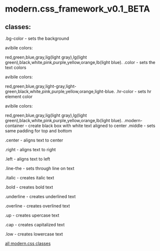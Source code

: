 # modern.css_framework_v0.1_BETA
## classes:

.bg-color - sets the background 

avibile colors:

red,green,blue,gray,lig(light gray),lg(light green),black,white,pink,purple,yellow,orange,lb(light blue).
.color - sets the text colors

avibile colors:

red,green,blue,gray,light-gray,light-green,black,white,pink,purple,yellow,orange,light-blue.
.hr-color - sets hr element color

avibile colors:

red,green,blue,gray,lig(light gray),lg(light green),black,white,pink,purple,yellow,orange,lb(light blue).
.modern-container - create black box with white text aligned to center
.middle - sets same padding for top and bottom

.center - aligns text to center

.right - aligns text to right

.left - aligns text to left

.line-the - sets through line on text

.italic - creates italic text

.bold - creates bold text

.underline - creates underlined text

.overline - creates overlined text

.up - creates upercase text

.cap - creates capitalized text

.low - creates lowercase text

[all modern.css classes](https://leodev12345.github.io/modern.css_framework_v0.1_BETA/)


